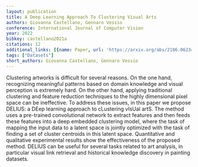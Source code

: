 ```yaml
---
layout: publication
title: A Deep Learning Approach To Clustering Visual Arts
authors: Giovanna Castellano, Gennaro Vessio
conference: International Journal of Computer Vision
year: 2022
bibkey: castellano2021a
citations: 12
additional_links: [{name: Paper, url: 'https://arxiv.org/abs/2106.06234'}]
tags: ["Datasets"]
short_authors: Giovanna Castellano, Gennaro Vessio
---
```

Clustering artworks is difficult for several reasons. On the one hand,
recognizing meaningful patterns based on domain knowledge and visual perception
is extremely hard. On the other hand, applying traditional clustering and
feature reduction techniques to the highly dimensional pixel space can be
ineffective. To address these issues, in this paper we propose DELIUS: a DEep
learning approach to cLustering vIsUal artS. The method uses a pre-trained
convolutional network to extract features and then feeds these features into a
deep embedded clustering model, where the task of mapping the input data to a
latent space is jointly optimized with the task of finding a set of cluster
centroids in this latent space. Quantitative and qualitative experimental
results show the effectiveness of the proposed method. DELIUS can be useful for
several tasks related to art analysis, in particular visual link retrieval and
historical knowledge discovery in painting datasets.